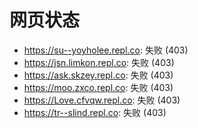 # 网页状态
- https://su--yoyholee.repl.co: 失败 (403)
- https://jsn.limkon.repl.co: 失败 (403)
- https://ask.skzey.repl.co: 失败 (403)
- https://moo.zxco.repl.co: 失败 (403)
- https://Love.cfvqw.repl.co: 失败 (403)
- https://tr--slind.repl.co: 失败 (403)
